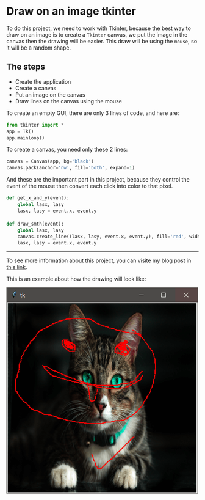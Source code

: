 # Draw on an image tkinter
To do this project, we need to work with Tkinter, because the best way to draw on an image is to create a `Tkinter` canvas, we put the image in the canvas then the drawing will be easier.
This draw will be using the `mouse`, so it will be a random shape.

## The steps
- Create the application
- Create a canvas
- Put an image on the canvas
- Draw lines on the canvas using the mouse

To create an empty GUI, there are only 3 lines of code, and here are:

```Python
from tkinter import *
app = Tk()
app.mainloop()
```

To create a canvas, you need only these 2 lines:
```Python
canvas = Canvas(app, bg='black')
canvas.pack(anchor='nw', fill='both', expand=1)
```

And these are the important part in this project, because they control the event of the mouse then convert each click into color to that pixel.
```Python
def get_x_and_y(event):
    global lasx, lasy
    lasx, lasy = event.x, event.y

def draw_smth(event):
    global lasx, lasy
    canvas.create_line((lasx, lasy, event.x, event.y), fill='red', width=2)
    lasx, lasy = event.x, event.y
```

----------------------------------------------
To see more information about this project, you can visite my blog post in [this link](https://pycad.co/how-to-draw-on-an-image/).


This is an example about how the drawing will look like:


![image](https://github.com/amine0110/draw-on-an-image-tkinter/blob/main/example.png)
